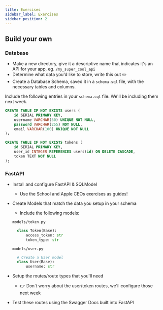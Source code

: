 ```yaml
---
title: Exercises
sidebar_label: Exercises
sidebar_position: 2
---
```


<!-- markdownlint-disable no-inline-html no-trailing-punctuation -->

## Build your own

### Database

- Make a new directory, give it a descriptive name that indicates it's an API for your app, eg. `/my_super_cool_api`
- Determine what data you'd like to store, write this out :pencil2:
- Create a Database Schema, saved it in a `schema.sql` file, with the necessary tables and columns.

Include the following entries in your `schema.sql` file. We'll be including them next week.

```sql
CREATE TABLE IF NOT EXISTS users (
    id SERIAL PRIMARY KEY,
    username VARCHAR(50) UNIQUE NOT NULL,
    password VARCHAR(255) NOT NULL,
    email VARCHAR(100) UNIQUE NOT NULL
);

CREATE TABLE IF NOT EXISTS tokens (
    id SERIAL PRIMARY KEY,
    user_id INTEGER REFERENCES users(id) ON DELETE CASCADE,
    token TEXT NOT NULL
);
```

### FastAPI

- Install and configure FastAPI & SQLModel
  - Use the School and Apple CEOs exercises as guides!
- Create Models that match the data you setup in your schema

  - Include the following models:

  `models/token.py`

  ```py
    class Token(Base):
        access_token: str
        token_type: str
  ```

  `models/user.py`

  ```py
    # Create a User model
    class User(Base):
        username: str
  ```

- Setup the routes/route types that you'll need
  - :point_right: Don't worry about the user/token routes, we'll configure those next week
- Test these routes using the Swagger Docs built into FastAPI
